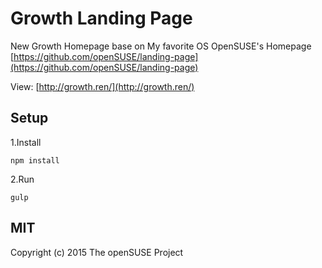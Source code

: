 # Growth Landing Page 

New Growth Homepage base on My favorite OS OpenSUSE's Homepage [https://github.com/openSUSE/landing-page](https://github.com/openSUSE/landing-page)

View: [http://growth.ren/](http://growth.ren/)

Setup
---

1.Install

```
npm install
```

2.Run

```
gulp
```

MIT
---

Copyright (c) 2015 The openSUSE Project
